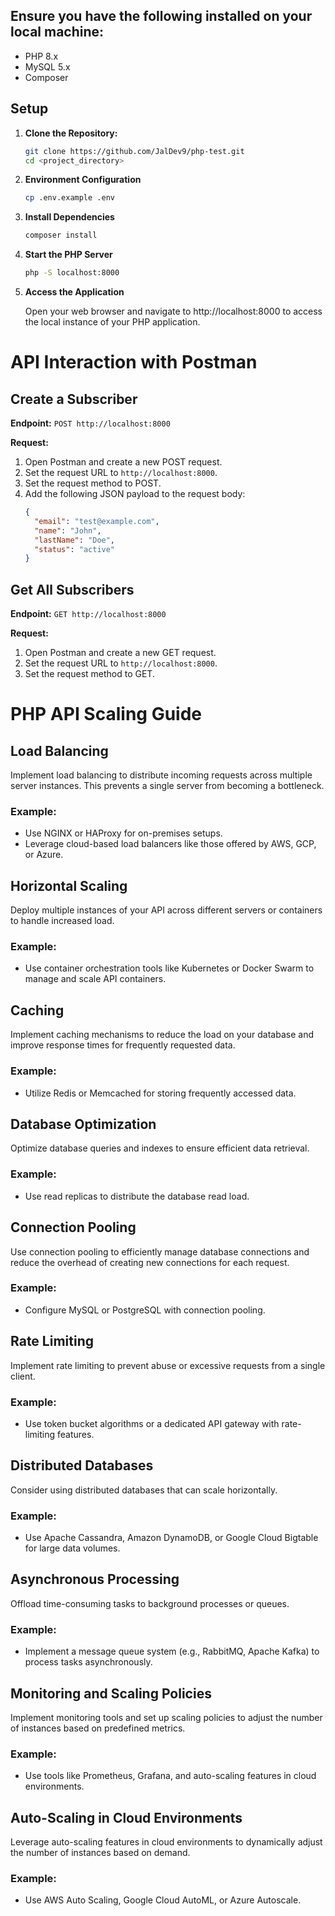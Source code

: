 ## Ensure you have the following installed on your local machine:

- PHP 8.x
- MySQL 5.x
- Composer

## Setup

1. **Clone the Repository:**
   ```bash
   git clone https://github.com/JalDev9/php-test.git
   cd <project_directory>

2. **Environment Configuration**
    ```bash
    cp .env.example .env

3. **Install Dependencies**
    ```bash
    composer install

4. **Start the PHP Server**
    ```bash
    php -S localhost:8000

5. **Access the Application**

    Open your web browser and navigate to http://localhost:8000 to access the local instance of your PHP application.
    


# API Interaction with Postman

## Create a Subscriber

**Endpoint:** `POST http://localhost:8000`

**Request:**
1. Open Postman and create a new POST request.
2. Set the request URL to `http://localhost:8000`.
3. Set the request method to POST.  
4. Add the following JSON payload to the request body:
   ```json
   {
     "email": "test@example.com",
     "name": "John",
     "lastName": "Doe",
     "status": "active"
   }

## Get All Subscribers

**Endpoint:** `GET http://localhost:8000`

**Request:**
1. Open Postman and create a new GET request.
2. Set the request URL to `http://localhost:8000`.
3. Set the request method to GET.

# PHP API Scaling Guide

## Load Balancing

Implement load balancing to distribute incoming requests across multiple server instances. This prevents a single server from becoming a bottleneck.

### Example:
- Use NGINX or HAProxy for on-premises setups.
- Leverage cloud-based load balancers like those offered by AWS, GCP, or Azure.

## Horizontal Scaling

Deploy multiple instances of your API across different servers or containers to handle increased load.

### Example:
- Use container orchestration tools like Kubernetes or Docker Swarm to manage and scale API containers.

## Caching

Implement caching mechanisms to reduce the load on your database and improve response times for frequently requested data.

### Example:
- Utilize Redis or Memcached for storing frequently accessed data.

## Database Optimization

Optimize database queries and indexes to ensure efficient data retrieval.

### Example:
- Use read replicas to distribute the database read load.

## Connection Pooling

Use connection pooling to efficiently manage database connections and reduce the overhead of creating new connections for each request.

### Example:
- Configure MySQL or PostgreSQL with connection pooling.

## Rate Limiting

Implement rate limiting to prevent abuse or excessive requests from a single client.

### Example:
- Use token bucket algorithms or a dedicated API gateway with rate-limiting features.

## Distributed Databases

Consider using distributed databases that can scale horizontally.

### Example:
- Use Apache Cassandra, Amazon DynamoDB, or Google Cloud Bigtable for large data volumes.

## Asynchronous Processing

Offload time-consuming tasks to background processes or queues.

### Example:
- Implement a message queue system (e.g., RabbitMQ, Apache Kafka) to process tasks asynchronously.

## Monitoring and Scaling Policies

Implement monitoring tools and set up scaling policies to adjust the number of instances based on predefined metrics.

### Example:
- Use tools like Prometheus, Grafana, and auto-scaling features in cloud environments.

## Auto-Scaling in Cloud Environments

Leverage auto-scaling features in cloud environments to dynamically adjust the number of instances based on demand.

### Example:
- Use AWS Auto Scaling, Google Cloud AutoML, or Azure Autoscale.
